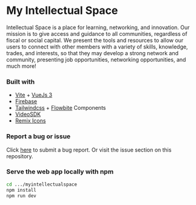 # My Intellectual Space 

Intellectual Space is a place for learning, networking, and innovation. Our mission is to give access and guidance to all communities, regardless of fiscal or social capital. We present the tools and resources to allow our users to connect with other members with a variety of skills, knowledge, trades, and interests, so that they may develop a strong network and community, presenting job opportunities, networking opportunities, and much more! 


### Built with
- [Vite](https://vitejs.dev/) + [VueJs 3](https://vuejs.org/)
- [Firebase](https://firebase.google.com/)
- [Tailwindcss](https://tailwindcss.com/) + [Flowbite](https://flowbite.com/) Components
- [VideoSDK](https://videosdk.live/)
- [Remix Icons](https://remixicon.com/)

### Report a bug or issue
Click [here](https://github.com/col-bc/myintellectualspace/issues/new?assignees=&labels=bug&template=bug_report.md&title=) to submit a bug report. Or visit the issue section on this repository.

### Serve the web app locally with npm
```sh
cd .../myintellectualspace
npm install
npm run dev
```
